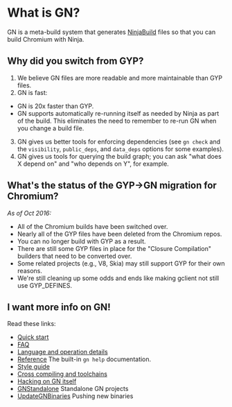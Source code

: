 # What is GN?

GN is a meta-build system that generates
[NinjaBuild](https://ninja-build.org)
files so that you can build Chromium with Ninja.

## Why did you switch from GYP?

1. We believe GN files are more readable and more maintainable than GYP files.
2. GN is fast:
  * GN is 20x faster than GYP.
  * GN supports automatically re-running itself as needed by Ninja
    as part of the build. This eliminates the need to remember to
    re-run GN when you change a build file.
3. GN gives us better tools for enforcing dependencies (see
   `gn check` and the `visibility`, `public_deps`, and `data_deps`
   options for some examples).
4. GN gives us tools for querying the build graph; you can ask
   "what does X depend on" and "who depends on Y", for example.

## What's the status of the GYP->GN migration for Chromium?

_As of Oct 2016:_

  * All of the Chromium builds have been switched over.
  * Nearly all of the GYP files have been deleted from the Chromium repos.
  * You can no longer build with GYP as a result.
  * There are still some GYP files in place for the "Closure Compilation"
    builders that need to be converted over.
  * Some related projects (e.g., V8, Skia) may still support GYP for their
    own reasons.
  * We're still cleaning up some odds and ends like making gclient not
    still use GYP_DEFINES.

## I want more info on GN!

Read these links:

  * [Quick start](docs/quick_start.md)
  * [FAQ](docs/faq.md)
  * [Language and operation details](docs/language.md)
  * [Reference](docs/reference.md) The built-in `gn help` documentation.
  * [Style guide](docs/style_guide.md)
  * [Cross compiling and toolchains](docs/cross_compiles.md)
  * [Hacking on GN itself](docs/hacking.md)
  * [GNStandalone](docs/standalone.md) Standalone GN projects
  * [UpdateGNBinaries](docs/update_binaries.md) Pushing new binaries
